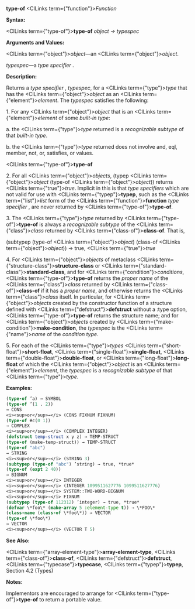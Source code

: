 **type-of** <ClLinks  term={"function"}><i>Function</i></ClLinks> 



**Syntax:** 



<ClLinks  term={"type-of"}><b>type-of</b></ClLinks> *object → typespec* 



**Arguments and Values:** 



<ClLinks  term={"object"}><i>object</i></ClLinks>—an <ClLinks  term={"object"}><i>object</i></ClLinks>. 



*typespec*—a *type specifier* . 



**Description:** 



Returns a *type specifier* , *typespec*, for a <ClLinks  term={"type"}><i>type</i></ClLinks> that has the <ClLinks  term={"object"}><i>object</i></ClLinks> as an <ClLinks  term={"element"}><i>element</i></ClLinks>. The *typespec* satisfies the following: 



1\. For any <ClLinks  term={"object"}><i>object</i></ClLinks> that is an <ClLinks  term={"element"}><i>element</i></ClLinks> of some *built-in type*: 



a. the <ClLinks  term={"type"}><i>type</i></ClLinks> returned is a *recognizable subtype* of that *built-in type*. 



b. the <ClLinks  term={"type"}><i>type</i></ClLinks> returned does not involve and, eql, member, not, or, satisfies, or values. 











<ClLinks  term={"type-of"}><b>type-of</b></ClLinks> 



2\. For all <ClLinks  term={"object"}><i>objects</i></ClLinks>, (typep <ClLinks  term={"object"}><i>object</i></ClLinks> (type-of <ClLinks  term={"object"}><i>object</i></ClLinks>)) returns <ClLinks  term={"true"}><i>true</i></ClLinks>. Implicit in this is that *type specifiers* which are not valid for use with <ClLinks  term={"typep"}><b>typep</b></ClLinks>, such as the <ClLinks  term={"list"}><i>list</i></ClLinks> form of the <ClLinks  term={"function"}><b>function</b></ClLinks> *type specifier* , are never returned by <ClLinks  term={"type-of"}><b>type-of</b></ClLinks>. 



3\. The <ClLinks  term={"type"}><i>type</i></ClLinks> returned by <ClLinks  term={"type-of"}><b>type-of</b></ClLinks> is always a *recognizable subtype* of the <ClLinks  term={"class"}><i>class</i></ClLinks> returned by <ClLinks  term={"class-of"}><b>class-of</b></ClLinks>. That is, 



(subtypep (type-of <ClLinks  term={"object"}><i>object</i></ClLinks>) (class-of <ClLinks  term={"object"}><i>object</i></ClLinks>)) → true, <ClLinks  term={"true"}><i>true</i></ClLinks> 



4\. For <ClLinks  term={"object"}><i>objects</i></ClLinks> of metaclass <ClLinks  term={"structure-class"}><b>structure-class</b></ClLinks> or <ClLinks  term={"standard-class"}><b>standard-class</b></ClLinks>, and for <ClLinks  term={"condition"}><i>conditions</i></ClLinks>, <ClLinks  term={"type-of"}><b>type-of</b></ClLinks> returns the *proper name* of the <ClLinks  term={"class"}><i>class</i></ClLinks> returned by <ClLinks  term={"class-of"}><b>class-of</b></ClLinks> if it has a *proper name*, and otherwise returns the <ClLinks  term={"class"}><i>class</i></ClLinks> itself. In particular, for <ClLinks  term={"object"}><i>objects</i></ClLinks> created by the constructor function of a structure defined with <ClLinks  term={"defstruct"}><b>defstruct</b></ClLinks> without a :type option, <ClLinks  term={"type-of"}><b>type-of</b></ClLinks> returns the structure name; and for <ClLinks  term={"object"}><i>objects</i></ClLinks> created by <ClLinks  term={"make-condition"}><b>make-condition</b></ClLinks>, the *typespec* is the <ClLinks  term={"name"}><i>name</i></ClLinks> of the *condition type*. 



5\. For each of the <ClLinks  term={"type"}><i>types</i></ClLinks> <ClLinks  term={"short-float"}><b>short-float</b></ClLinks>, <ClLinks  term={"single-float"}><b>single-float</b></ClLinks>, <ClLinks  term={"double-float"}><b>double-float</b></ClLinks>, or <ClLinks  term={"long-float"}><b>long-float</b></ClLinks> of which the <ClLinks  term={"object"}><i>object</i></ClLinks> is an <ClLinks  term={"element"}><i>element</i></ClLinks>, the *typespec* is a *recognizable subtype* of that <ClLinks  term={"type"}><i>type</i></ClLinks>. 



**Examples:**
```lisp
(type-of ’a) → SYMBOL 
(type-of ’(1 . 2)) 
→ CONS 
<i><sup>or</sup>→</i> (CONS FIXNUM FIXNUM) 
(type-of #c(0 1)) 
→ COMPLEX 
<i><sup>or</sup>→</i> (COMPLEX INTEGER) 
(defstruct temp-struct x y z) → TEMP-STRUCT 
(type-of (make-temp-struct)) → TEMP-STRUCT 
(type-of "abc") 
→ STRING 
<i><sup>or</sup>→</i> (STRING 3) 
(subtypep (type-of "abc") ’string) → true, *true* 
(type-of (expt 2 40)) 
→ BIGNUM 
<i><sup>or</sup>→</i> INTEGER 
<i><sup>or</sup>→</i> (INTEGER 1099511627776 1099511627776) 
<i><sup>or</sup>→</i> SYSTEM::TWO-WORD-BIGNUM 
<i><sup>or</sup>→</i> FIXNUM 
(subtypep (type-of 112312) ’integer) → true, *true* 
(defvar \*foo\* (make-array 5 :element-type t)) → \*FOO\* 
(class-name (class-of \*foo\*)) → VECTOR  
(type-of \*foo\*) 
→ VECTOR 
<i><sup>or</sup>→</i> (VECTOR T 5) 
```
**See Also:** 



<ClLinks  term={"array-element-type"}><b>array-element-type</b></ClLinks>, <ClLinks  term={"class-of"}><b>class-of</b></ClLinks>, <ClLinks  term={"defstruct"}><b>defstruct</b></ClLinks>, <ClLinks  term={"typecase"}><b>typecase</b></ClLinks>, <ClLinks  term={"typep"}><b>typep</b></ClLinks>, Section 4.2 (Types) 



**Notes:** 



Implementors are encouraged to arrange for <ClLinks  term={"type-of"}><b>type-of</b></ClLinks> to return a portable value. 



